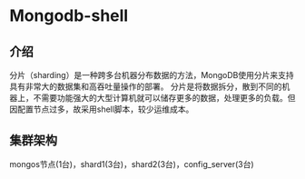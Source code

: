 # Mongodb-shell
## 介绍
分片（sharding）是一种跨多台机器分布数据的方法，MongoDB使用分片来支持具有非常大的数据集和高吞吐量操作的部署。 
分片是将数据拆分，散到不同的机器上，不需要功能强大的大型计算机就可以储存更多的数据，处理更多的负载。但因配置节点过多，故采用shell脚本，较少运维成本。
## 集群架构
mongos节点(1台)，shard1(3台)，shard2(3台)，config_server(3台)
